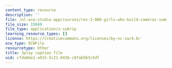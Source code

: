 ```yaml
---
content_type: resource
description: ''
file: /ol-ocw-studio-app/courses/res-2-006-girls-who-build-cameras-summer-2016/cfda8de1a9155c21843bc07ab563c5df_fp7wylcPRKM.vtt
file_size: 15049
file_type: application/x-subrip
learning_resource_types: []
license: https://creativecommons.org/licenses/by-nc-sa/4.0/
ocw_type: OCWFile
resourcetype: Other
title: 3play caption file
uid: cfda8de1-a915-5c21-843b-c07ab563c5df
---
```

